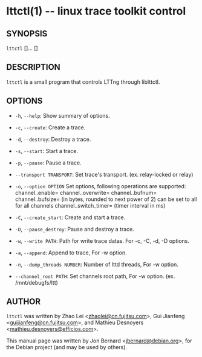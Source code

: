 lttctl(1) -- linux trace toolkit control
========================================

## SYNOPSIS

`lttctl` [<options>]... [<tracename>]

## DESCRIPTION

`lttctl` is a small program that controls LTTng through liblttctl.

## OPTIONS

  * `-h`, `--help`:
    Show summary of options.

  * `-c`, `--create`:
    Create a trace.

  * `-d`, `--destroy`:
    Destroy a trace.

  * `-s`, `--start`:
    Start a trace.

  * `-p`, `--pause`:
    Pause a trace.

  * `--transport TRANSPORT`:
    Set trace's transport. (ex. relay-locked or relay)

  * `-o`, `--option OPTION`
    Set options, following operations are supported:
        channel.<channelname>.enable=
        channel.<channelname>.overwrite=
        channel.<channelname>.bufnum=
        channel.<channelname>.bufsize= (in bytes, rounded to next power of 2)
        <channelname> can be set to all for all channels
        channel.<channelname>.switch_timer= (timer interval in ms)

  * `-C`, `--create_start`:
    Create and start a trace.

  * `-D`, `--pause_destroy`:
    Pause and destroy a trace.

  * `-w`, `--write PATH`:
    Path for write trace datas. For -c, -C, -d, -D options.

  * `-a`, `--append`:
    Append to trace, For -w option.

  * `-n`, `--dump_threads NUMBER`:
    Number of lttd threads, For -w option.

  * `--channel_root PATH`:
    Set channels root path, For -w option. (ex. /mnt/debugfs/ltt)

## AUTHOR

`lttctl` was written by Zhao Lei &lt;zhaolei@cn.fujitsu.com&gt;, Gui Jianfeng
&lt;guijianfeng@cn.fujitsu.com&gt;, and Mathieu Desnoyers
&lt;mathieu.desnoyers@efficios.com&gt;.

This manual page was written by Jon Bernard &lt;jbernard@debian.org&gt;, for
the Debian project (and may be used by others).
